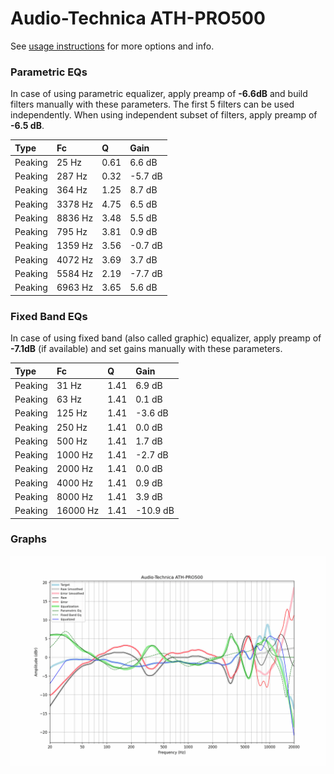 # Audio-Technica ATH-PRO500
See [usage instructions](https://github.com/jaakkopasanen/AutoEq#usage) for more options and info.

### Parametric EQs
In case of using parametric equalizer, apply preamp of **-6.6dB** and build filters manually
with these parameters. The first 5 filters can be used independently.
When using independent subset of filters, apply preamp of **-6.5 dB**.

| Type    | Fc      |    Q | Gain    |
|:--------|:--------|:-----|:--------|
| Peaking | 25 Hz   | 0.61 | 6.6 dB  |
| Peaking | 287 Hz  | 0.32 | -5.7 dB |
| Peaking | 364 Hz  | 1.25 | 8.7 dB  |
| Peaking | 3378 Hz | 4.75 | 6.5 dB  |
| Peaking | 8836 Hz | 3.48 | 5.5 dB  |
| Peaking | 795 Hz  | 3.81 | 0.9 dB  |
| Peaking | 1359 Hz | 3.56 | -0.7 dB |
| Peaking | 4072 Hz | 3.69 | 3.7 dB  |
| Peaking | 5584 Hz | 2.19 | -7.7 dB |
| Peaking | 6963 Hz | 3.65 | 5.6 dB  |

### Fixed Band EQs
In case of using fixed band (also called graphic) equalizer, apply preamp of **-7.1dB**
(if available) and set gains manually with these parameters.

| Type    | Fc       |    Q | Gain     |
|:--------|:---------|:-----|:---------|
| Peaking | 31 Hz    | 1.41 | 6.9 dB   |
| Peaking | 63 Hz    | 1.41 | 0.1 dB   |
| Peaking | 125 Hz   | 1.41 | -3.6 dB  |
| Peaking | 250 Hz   | 1.41 | 0.0 dB   |
| Peaking | 500 Hz   | 1.41 | 1.7 dB   |
| Peaking | 1000 Hz  | 1.41 | -2.7 dB  |
| Peaking | 2000 Hz  | 1.41 | 0.0 dB   |
| Peaking | 4000 Hz  | 1.41 | 0.9 dB   |
| Peaking | 8000 Hz  | 1.41 | 3.9 dB   |
| Peaking | 16000 Hz | 1.41 | -10.9 dB |

### Graphs
![](./Audio-Technica%20ATH-PRO500.png)